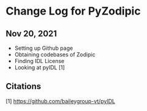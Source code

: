# Change Log for PyZodipic

## Nov 20, 2021
* Setting up Github page 
* Obtaining codebases of Zodipic
* Finding IDL License 
* Looking at pyIDL [1]






## Citations 
[1] https://github.com/baileygroup-vt/pyIDL

